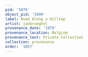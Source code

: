 ```yaml
---
pid: '5876'
object_pid: '3499'
label: Road Along a Hilltop
artist: janbrueghel
provenance_date: '1979'
provenance_location: Belgium
provenance_text: Private Collection
collection: provenance
order: '1057'
---
```

